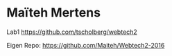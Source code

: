 # Maïteh Mertens

Lab1
https://github.com/tscholberg/webtech2

Eigen Repo:
https://github.com/Maiteh/Webtech2-2016
